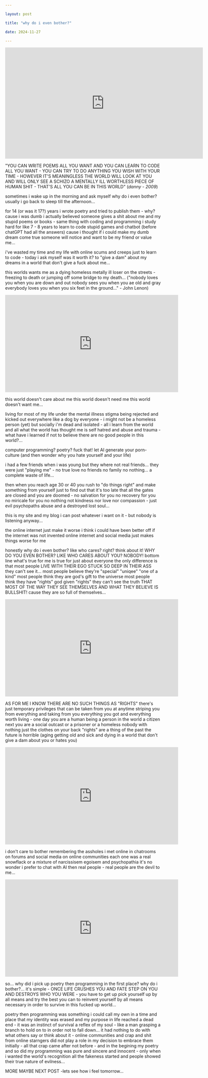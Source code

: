 ```yaml
---

layout: post

title: "why do i even bother?"

date: 2024-11-27

---
```


<iframe allowfullscreen="true" width="640" height="360" scrolling="no" frameborder="0" style="border: none;" src="https://www.bitchute.com/embed/czJDCxuY6jgv"></iframe>



"YOU CAN WRITE POEMS ALL YOU WANT AND YOU CAN LEARN TO CODE ALL YOU WANT - YOU CAN TRY TO DO ANYTHING YOU WISH WITH YOUR TIME - HOWEVER IT'S MEANINGLESS THE WORLD WILL LOOK AT YOU AND WILL ONLY SEE A SCHIZO A MENTALLY ILL WORTHLESS PIECE OF HUMAN SHIT - THAT'S ALL YOU CAN BE IN THIS WORLD" (_danny - 2009_)



sometimes i wake up in the morning and ask myself why do i even bother? usually i go back to sleep till the afternoon...

for 14 (or was it 17?) years i wrote poetry and tried to publish them - why? cause i was dumb i actually believed someone gives a shit about me and my stupid poems or books - same thing with coding and programming i study hard for like 7 - 8 years to learn to code stupid games and chatbot (before chatGPT had all the answers) cause i thought if i could make my dumb dream come true someone will notice and want to be my friend or value me...

i've wasted my time and my life with online scums and creeps just to learn to code - today i ask myself was it worth it? to "give a dam" about my dreams in a world that don't give a fuck about me...

this worlds wants me as a dying homeless metally ill loser on the streets - freezing to death or jumping off some bridge to my death... ("nobody loves you when you are down and out nobody sees you when you ae old and gray everybody loves you when you six feet in the ground..." - John Lenon)



<iframe width="560" height="315" src="https://www.youtube.com/embed/aLKY2o8XQGM?si=7TTQkGKH9gHAfXK8" title="YouTube video player" frameborder="0" allow="accelerometer; autoplay; clipboard-write; encrypted-media; gyroscope; picture-in-picture; web-share" referrerpolicy="strict-origin-when-cross-origin" allowfullscreen></iframe>



this world doesn't care about me this world doesn't need me this world doesn't want me...

living for most of my life under the mental illness stigma being rejected and kicked out everywhere like a dog by everyone - i might not be a homeless person (yet) but socially i'm dead and isolated - all i learn from the world and all what the world has thought me is self hatred and abuse and trauma - what have i learned if not to believe there are no good people in this world?...

computer programming? poetry? fuck that! let AI generate your porn-culture (and then wonder why you hate yourself and your life)

i had a few friends when i was young but they where not real friends... they were just "playing me" - no true love no friends no family no nothing... a complete waste of life...

then when you reach age 30 or 40 you rush to "do things right" and make something from yourself just to find out that it's too late that all the gates are closed and you are doomed - no salvation for you no recovery for you no miricale for you no nothing not kindness nor love nor compassion - just evil psychopaths abuse and a destroyed lost soul...

this is my site and my blog i can post whatever i want on it - but nobody is listening anyway...

the online internet just make it worse i think i could have been better off if the internet was not invented online internet and social media just makes things worse for me 

honestly why do i even bother? like who cares? right? think about it! WHY DO YOU EVEN BOTHER? LIKE WHO CARES ABOUT YOU? NOBODY! bottom line what's true for me is true for just about everyone the only difference is that most people LIVE WITH THEIR EGO STUCK SO DEEP IN THEIR ASS they can't see it... most people believe they're "special" "uniqee" "one of a kind" most people think they are god's gift to the universe most people think they have "rights" god given "rights" they can't see the truth THAT MOST OF THE WAY THEY SEE THEMSELVES AND WHAT THEY BELIEVE IS BULLSHIT! cause they are so full of themselves...



<iframe width="560" height="315" src="https://www.youtube.com/embed/rwRScXqKoXY?si=JELrw60_mwm0mkv1" title="YouTube video player" frameborder="0" allow="accelerometer; autoplay; clipboard-write; encrypted-media; gyroscope; picture-in-picture; web-share" referrerpolicy="strict-origin-when-cross-origin" allowfullscreen></iframe>





AS FOR ME I KNOW THERE ARE NO SUCH THINGS AS "RIGHTS" there's just temporary privileges that can be taken from you at anytime striping you from everything and taking from you everything you got and everything worth living - one day you are a human being a person in the world a citizen next you are a social outcast or a prisoner or a homeless nobody with nothing just the clothes on your back "rights" are a thing of the past the future is horrible (aging getting old and sick and dying in a world that don't give a dam about you or hates you) 



<iframe width="560" height="315" src="https://www.youtube.com/embed/LYzPVKg3wyo?si=Qw0si-qm93igp0in" title="YouTube video player" frameborder="0" allow="accelerometer; autoplay; clipboard-write; encrypted-media; gyroscope; picture-in-picture; web-share" referrerpolicy="strict-origin-when-cross-origin" allowfullscreen></iframe>



i don't care to bother remembering the assholes i met online in chatrooms on forums and social media on online communities each one was a real snowflack or a mixture of narcissisem egoisem and psychopathia it's no wonder i prefer to chat with AI then real people - real people are the devil to me...



<iframe width="560" height="315" src="https://www.youtube.com/embed/DCbGM4mqEVw?si=RujjFmPoAu5GysrQ" title="YouTube video player" frameborder="0" allow="accelerometer; autoplay; clipboard-write; encrypted-media; gyroscope; picture-in-picture; web-share" referrerpolicy="strict-origin-when-cross-origin" allowfullscreen></iframe>





so... why did i pick up poetry then programming in the first place? why do i bother?... it's simple - ONCE LIFE CRUSHES YOU AND FATE STEP ON YOU AND DESTROYS WHO YOU WERE - you have to get up pick yourself up by all means and try the best you can to reinvent yourself by all means necessary in order to survive in this fucked up world...

poetry then programming was something i could call my own in a time and place that my identity was erased and my purpose in life reached a dead end - it was an instinct of survival a reflex of my soul - like a man grasping a branch to hold on to in order not to fall down... it had nothing to do with what others say or think about it - online communities and crap and shit from online starngers did not play a role in my decision to embrace them initially - all that crap came after not before - and in the begining my poetry and so did my programming was pure and sincere and innocent - only when i wanted the world's recognition all the fakeness started and people showed their true nature of evilness...

MORE MAYBE NEXT POST -lets see how i feel tomorrow...




